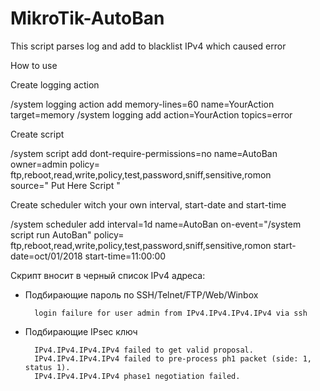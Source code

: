 # MikroTik-AutoBan
This script parses log and add to blacklist IPv4 which caused error

How to use

Create logging action

/system logging action
add memory-lines=60 name=YourAction target=memory
/system logging
add action=YourAction topics=error

Create script

/system script
add dont-require-permissions=no name=AutoBan owner=admin policy=\
	ftp,reboot,read,write,policy,test,password,sniff,sensitive,romon \
	source=" Put Here Script "

Create scheduler witch your own interval, start-date and start-time

/system scheduler
add interval=1d name=AutoBan on-event="/system script run AutoBan" policy=\
    ftp,reboot,read,write,policy,test,password,sniff,sensitive,romon start-date=oct/01/2018 start-time=11:00:00


Скрипт вносит в черный список IPv4 адреса:

- Подбирающие пароль по SSH/Telnet/FTP/Web/Winbox
		
		login failure for user admin from IPv4.IPv4.IPv4.IPv4 via ssh

- Подбирающие IPsec ключ

		IPv4.IPv4.IPv4.IPv4 failed to get valid proposal.
		IPv4.IPv4.IPv4.IPv4 failed to pre-process ph1 packet (side: 1, status 1).
		IPv4.IPv4.IPv4.IPv4 phase1 negotiation failed.
